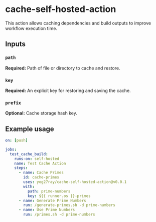 # cache-self-hosted-action

[comment]: <> ([![GitHub Actions status]&#40;https://github.com/yog27ray/mongo-inmemory-action/workflows/mongo-inmemory-action%20CI/badge.svg&#41;]&#40;https://github.com/yog27ray/mongo-inmemory-action/actions&#41; [![GitHub Releases]&#40;https://img.shields.io/github/release/yog27ray/mongo-inmemory-action.svg&#41;]&#40;https://github.com/yog27ray/mongo-inmemory-action/releases&#41;)

This action allows caching dependencies and build outputs to improve workflow execution time.

## Inputs

### `path`

**Required:** Path of file or directory to cache and restore.

### `key`

**Required:** An explicit key for restoring and saving the cache.

### `prefix`

**Optional:** Cache storage hash key.

## Example usage

```yaml
on: [push]

jobs:
  test_cache_build:
    runs-on: self-hosted
    name: Test Cache Action
    steps:
      - name: Cache Primes
        id: cache-primes
        uses: yog27ray/cache-self-hosted-action@v0.0.1
        with:
          path: prime-numbers
          key: ${{ runner.os }}-primes
      - name: Generate Prime Numbers
        run: /generate-primes.sh -d prime-numbers
      - name: Use Prime Numbers
        run: /primes.sh -d prime-numbers
```
